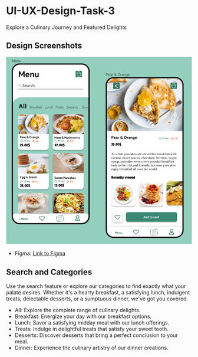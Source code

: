 # UI-UX-Design-Task-3
Explore a Culinary Journey and Featured Delights

## Design Screenshots
![Online Menu ](task3.png)

- Figma: [Link to Figma](https://www.figma.com/file/A6kaimWHJ9612IbYGlM4Wm/CODSOFT-TASK-3?type=design&mode=design&t=AaaDe58QLgHDvH67-1)

## Search and Categories
Use the search feature or explore our categories to find exactly what your palate desires. Whether it's a hearty breakfast, a satisfying lunch, indulgent treats, delectable desserts, or a sumptuous dinner, we've got you covered.

- All:
  Explore the complete range of culinary delights.
- Breakfast:
  Energize your day with our breakfast options.
- Lunch:
  Savor a satisfying midday meal with our lunch offerings.
- Treats:
  Indulge in delightful treats that satisfy your sweet tooth.
- Desserts:
  Discover desserts that bring a perfect conclusion to your meal.
- Dinner:
  Experience the culinary artistry of our dinner creations.
